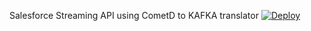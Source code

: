 Salesforce Streaming API using CometD to KAFKA translator
[![Deploy](https://www.herokucdn.com/deploy/button.svg)](https://heroku.com/deploy?template=https://github.com/arieunier/DC-ServiceNotification.git)
